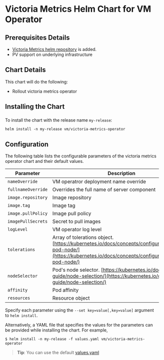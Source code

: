# Victoria Metrics Helm Chart for VM Operator

## Prerequisites Details
* [Victoria Metrics helm repository](https://github.com/VictoriaMetrics/helm-charts/#usage) is added.
* PV support on underlying infrastructure


## Chart Details
This chart will do the following:

* Rollout victoria metrics operator

## Installing the Chart

### 

To install the chart with the release name `my-release`:

```console
helm install -n my-release vm/victoria-metrics-operator
```

## Configuration

The following table lists the configurable parameters of the victoria metrics operator chart and their default values.

| Parameter               | Description                           | Default                                                    |
| ----------------------- | ----------------------------------    | ---------------------------------------------------------- |
| `nameOverride`              | VM operatror deployment name override                   |`                                                    |
| `fullnameOverride`  | Overrides the full name of server component  | `""`                                |
| `image.repository`  | Image repository                 | `victoriametrics/operator`                                                   |
| `image.tag`         | Image tag              | `v0.2.1`                                                        |
| `image.pullPolicy`  | Image pull policy                      | `IfNotPresent`                                                   |
| `imagePullSecrets`  | Secret to pull images               |    |
| `logLevel`          | VM operator log level | `info` |
| `tolerations`       | Array of tolerations object. [https://kubernetes.io/docs/concepts/configuration/assign-pod-node/](https://kubernetes.io/docs/concepts/configuration/assign-pod-node/)                | `{}`                                 |
| `nodeSelector`      | Pod's node selector. [https://kubernetes.io/docs/user-guide/node-selection/](https://kubernetes.io/docs/user-guide/node-selection/)| `{}`
| `affinity `         | Pod affinity| `{}`
| `resources`         | Resource object    | `{}`                                                     |

Specify each parameter using the `--set key=value[,key=value]` argument to `helm install`.

Alternatively, a YAML file that specifies the values for the parameters can be provided while installing the chart. For example,

```console
$ helm install -n my-release -f values.yaml vm/victoria-metrics-operator
```

> **Tip**: You can use the default [values.yaml](values.yaml)
